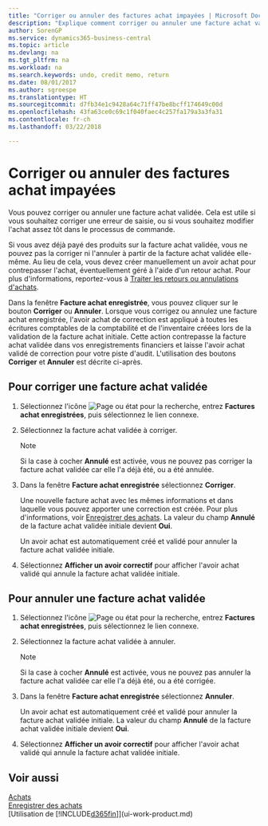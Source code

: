 ```yaml
---
title: "Corriger ou annuler des factures achat impayées | Microsoft Docs"
description: "Explique comment corriger ou annuler une facture achat validée et créer automatiquement un avoir achat."
author: SorenGP
ms.service: dynamics365-business-central
ms.topic: article
ms.devlang: na
ms.tgt_pltfrm: na
ms.workload: na
ms.search.keywords: undo, credit memo, return
ms.date: 08/01/2017
ms.author: sgroespe
ms.translationtype: HT
ms.sourcegitcommit: d7fb34e1c9428a64c71ff47be8bcff174649c00d
ms.openlocfilehash: 43fa63ce0c69c1f040faec4c257fa179a3a3fa31
ms.contentlocale: fr-ch
ms.lasthandoff: 03/22/2018

---
```

# <a name="correct-or-cancel-unpaid-purchase-invoices"></a>Corriger ou annuler des factures achat impayées
Vous pouvez corriger ou annuler une facture achat validée. Cela est utile si vous souhaitez corriger une erreur de saisie, ou si vous souhaitez modifier l'achat assez tôt dans le processus de commande.

Si vous avez déjà payé des produits sur la facture achat validée, vous ne pouvez pas la corriger ni l'annuler à partir de la facture achat validée elle-même. Au lieu de cela, vous devez créer manuellement un avoir achat pour contrepasser l'achat, éventuellement géré à l'aide d'un retour achat. Pour plus d'informations, reportez-vous à [Traiter les retours ou annulations d'achats](purchasing-how-process-purchase-returns-cancellations.md).

Dans la fenêtre **Facture achat enregistrée**, vous pouvez cliquer sur le bouton **Corriger** ou **Annuler**. Lorsque vous corrigez ou annulez une facture achat enregistrée, l'avoir achat de correction est appliqué à toutes les écritures comptables de la comptabilité et de l'inventaire créées lors de la validation de la facture achat initiale. Cette action contrepasse la facture achat validée dans vos enregistrements financiers et laisse l'avoir achat validé de correction pour votre piste d'audit. L'utilisation des boutons **Corriger** et **Annuler** est décrite ci-après.

## <a name="to-correct-a-posted-purchase-invoice"></a>Pour corriger une facture achat validée
1. Sélectionnez l'icône ![Page ou état pour la recherche](media/ui-search/search_small.png "Page ou état pour la recherche"), entrez **Factures achat enregistrées**, puis sélectionnez le lien connexe.  
2. Sélectionnez la facture achat validée à corriger.  

    > [!NOTE]  
    >   Si la case à cocher **Annulé** est activée, vous ne pouvez pas corriger la facture achat validée car elle l'a déjà été, ou a été annulée.
3. Dans la fenêtre **Facture achat enregistrée** sélectionnez **Corriger**.

    Une nouvelle facture achat avec les mêmes informations et dans laquelle vous pouvez apporter une correction est créée. Pour plus d'informations, voir [Enregistrer des achats](purchasing-how-record-purchases.md). La valeur du champ **Annulé** de la facture achat validée initiale devient **Oui**.

    Un avoir achat est automatiquement créé et validé pour annuler la facture achat validée initiale.
4. Sélectionnez **Afficher un avoir correctif** pour afficher l'avoir achat validé qui annule la facture achat validée initiale.

## <a name="to-cancel-a-posted-purchase-invoice"></a>Pour annuler une facture achat validée
1. Sélectionnez l'icône ![Page ou état pour la recherche](media/ui-search/search_small.png "Page ou état pour la recherche"), entrez **Factures achat enregistrées**, puis sélectionnez le lien connexe.  
2. Sélectionnez la facture achat validée à annuler.

    > [!NOTE]  
    >   Si la case à cocher **Annulé** est activée, vous ne pouvez pas annuler la facture achat validée car elle l'a déjà été, ou a été corrigée.
3. Dans la fenêtre **Facture achat enregistrée** sélectionnez **Annuler**.

    Un avoir achat est automatiquement créé et validé pour annuler la facture achat validée initiale. La valeur du champ **Annulé** de la facture achat validée initiale devient **Oui**.
4. Sélectionnez **Afficher un avoir correctif** pour afficher l'avoir achat validé qui annule la facture achat validée initiale.

## <a name="see-also"></a>Voir aussi
[Achats](purchasing-manage-purchasing.md)  
[Enregistrer des achats](purchasing-how-record-purchases.md)  
[Utilisation de [!INCLUDE[d365fin](includes/d365fin_md.md)]](ui-work-product.md)

